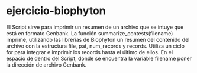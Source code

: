 # ejercicio-biophyton
El Script sirve para imprimir  un resumen de un archivo que se intuye que está en formato Genbank. La función
summarize_contests(filename) imprime, utilizando las librerias de Biophyton un resumen del contenido del archivo 
con la estructura file, pat, num_records y records. Utiliza un ciclo for para integrar e imprimir los records 
hasta el último de ellos. 
En el espacio de dentro del Script, donde se encuentra la variable filename poner la dirección de archivo Genbank.
